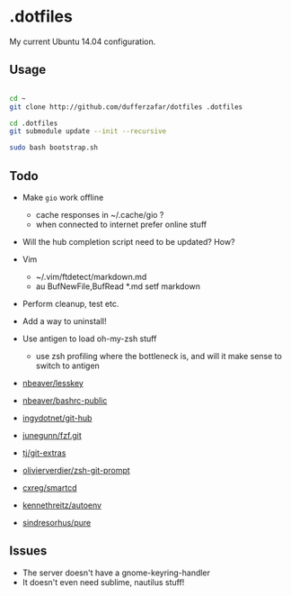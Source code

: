 
# .dotfiles

My current Ubuntu 14.04 configuration.

## Usage

```bash

cd ~
git clone http://github.com/dufferzafar/dotfiles .dotfiles

cd .dotfiles
git submodule update --init --recursive

sudo bash bootstrap.sh
```

## Todo

* Make `gio` work offline
  * cache responses in ~/.cache/gio ?
  * when connected to internet prefer online stuff

* Will the hub completion script need to be updated? How?

* Vim
  * ~/.vim/ftdetect/markdown.md
  * au BufNewFile,BufRead *.md setf markdown

* Perform cleanup, test etc.

* Add a way to uninstall!

* Use antigen to load oh-my-zsh stuff
  * use zsh profiling where the bottleneck is, and will it make sense to switch to antigen

* [nbeaver/lesskey](https://github.com/nbeaver/lesskey)
* [nbeaver/bashrc-public](https://github.com/nbeaver/bashrc-public)
* [ingydotnet/git-hub](https://github.com/ingydotnet/git-hub)
* [junegunn/fzf.git](https://github.com/junegunn/fzf.git)
* [tj/git-extras](https://github.com/tj/git-extras)
* [olivierverdier/zsh-git-prompt](https://github.com/olivierverdier/zsh-git-prompt)
* [cxreg/smartcd](https://github.com/cxreg/smartcd)
* [kennethreitz/autoenv](https://github.com/kennethreitz/autoenv)
* [sindresorhus/pure](https://github.com/sindresorhus/pure)

## Issues

* The server doesn't have a gnome-keyring-handler
* It doesn't even need sublime, nautilus stuff!
